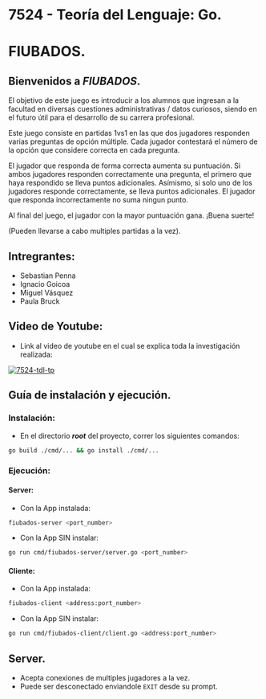 # 7524 - Teoría del Lenguaje: Go.
# FIUBADOS.

## Bienvenidos a _FIUBADOS_.
El objetivo de este juego es introducir a los alumnos que ingresan a la facultad en diversas cuestiones administrativas / datos curiosos, siendo en el futuro útil para el desarrollo de su carrera profesional.

Este juego consiste en partidas 1vs1 en las que dos jugadores responden varias preguntas de opción múltiple.
Cada jugador contestará el número de la opción que considere correcta en cada pregunta.

El jugador que responda de forma correcta aumenta su puntuación.
Si ambos jugadores responden correctamente una pregunta, el primero que haya respondido se lleva puntos adicionales. 
Asímismo, si solo uno de los jugadores responde correctamente, se lleva puntos adicionales.
El jugador que responda incorrectamente no suma ningun punto.

Al final del juego, el jugador con la mayor puntuación gana. ¡Buena suerte!

(Pueden llevarse a cabo multiples partidas a la vez).

## Intregrantes:
- Sebastian Penna 
- Ignacio Goicoa
- Miguel Vásquez
- Paula Bruck

## Video de Youtube: 
- Link al video de youtube en el cual se explica toda la investigación realizada:

[![7524-tdl-tp](https://img.youtube.com/vi/IBmuDkQVv_w/0.jpg)](https://www.youtube.com/watch?v=SZDhD0Fu73U)

[//]: # (- Cleanup unused dependencies: `go mod tidy`)

## Guía de instalación y ejecución.
### Instalación:
- En el directorio **_root_** del proyecto, correr los siguientes comandos:
```bash
go build ./cmd/... && go install ./cmd/...
```
### Ejecución:
#### Server:
- Con la App instalada:
```bash 
fiubados-server <port_number>
```
- Con la App SIN instalar:
```bash
go run cmd/fiubados-server/server.go <port_number>
```
#### Cliente:
- Con la App instalada:
```bash 
fiubados-client <address:port_number>
```
- Con la App SIN instalar:
```bash
go run cmd/fiubados-client/client.go <address:port_number>
```

## Server.
- Acepta conexiones de multiples jugadores a la vez.
- Puede ser desconectado enviandole `EXIT` desde su prompt. 

